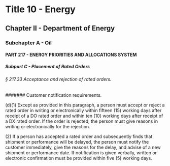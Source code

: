 
# Title 10 - Energy
## Chapter II - Department of Energy
### Subchapter A - Oil
#### PART 217 - ENERGY PRIORITIES AND ALLOCATIONS SYSTEM
##### Subpart C - Placement of Rated Orders
###### § 217.33 Acceptance and rejection of rated orders.
####### Customer notification requirements.

(d)(1) Except as provided in this paragraph, a person must accept or reject a rated order in writing or electronically within fifteen (15) working days after receipt of a DO rated order and within ten (10) working days after receipt of a DX rated order. If the order is rejected, the person must give reasons in writing or electronically for the rejection.

(2) If a person has accepted a rated order and subsequently finds that shipment or performance will be delayed, the person must notify the customer immediately, give the reasons for the delay, and advise of a new shipment or performance date. If notification is given verbally, written or electronic confirmation must be provided within five (5) working days.
